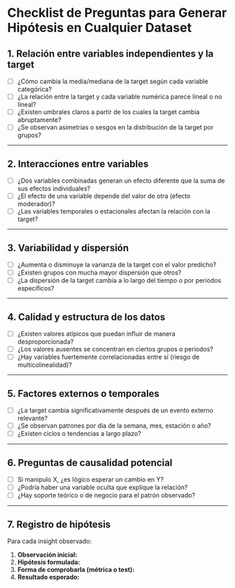 # Checklist de Preguntas para Generar Hipótesis en Cualquier Dataset

## 1. Relación entre variables independientes y la target

* [ ] ¿Cómo cambia la media/mediana de la target según cada variable categórica?
* [ ] ¿La relación entre la target y cada variable numérica parece lineal o no lineal?
* [ ] ¿Existen umbrales claros a partir de los cuales la target cambia abruptamente?
* [ ] ¿Se observan asimetrías o sesgos en la distribución de la target por grupos?

---

## 2. Interacciones entre variables

* [ ] ¿Dos variables combinadas generan un efecto diferente que la suma de sus efectos individuales?
* [ ] ¿El efecto de una variable depende del valor de otra (efecto moderador)?
* [ ] ¿Las variables temporales o estacionales afectan la relación con la target?

---

## 3. Variabilidad y dispersión

* [ ] ¿Aumenta o disminuye la varianza de la target con el valor predicho?
* [ ] ¿Existen grupos con mucha mayor dispersión que otros?
* [ ] ¿La dispersión de la target cambia a lo largo del tiempo o por periodos específicos?

---

## 4. Calidad y estructura de los datos

* [ ] ¿Existen valores atípicos que puedan influir de manera desproporcionada?
* [ ] ¿Los valores ausentes se concentran en ciertos grupos o periodos?
* [ ] ¿Hay variables fuertemente correlacionadas entre sí (riesgo de multicolinealidad)?

---

## 5. Factores externos o temporales

* [ ] ¿La target cambia significativamente después de un evento externo relevante?
* [ ] ¿Se observan patrones por día de la semana, mes, estación o año?
* [ ] ¿Existen ciclos o tendencias a largo plazo?

---

## 6. Preguntas de causalidad potencial

* [ ] Si manipulo X, ¿es lógico esperar un cambio en Y?
* [ ] ¿Podría haber una variable oculta que explique la relación?
* [ ] ¿Hay soporte teórico o de negocio para el patrón observado?

---

## 7. Registro de hipótesis

Para cada insight observado:

1. **Observación inicial:**
2. **Hipótesis formulada:**
3. **Forma de comprobarla (métrica o test):**
4. **Resultado esperado:**
